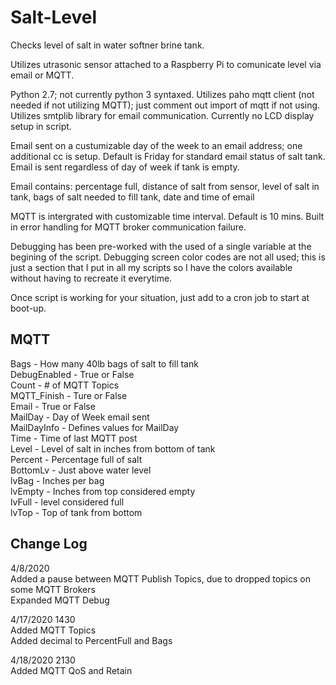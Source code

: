 # Salt-Level
Checks level of salt in water softner brine tank.

Utilizes utrasonic sensor attached to a Raspberry Pi to comunicate level via email or MQTT.

Python 2.7; not currently python 3 syntaxed.
Utilizes paho mqtt client (not needed if not utilizing MQTT); just comment out import of mqtt if not using.
Utilizes smtplib library for email communication.
Currently no LCD display setup in script.

Email sent on a custumizable day of the week to an email address; one additional cc is setup.
Default is Friday for standard email status of salt tank.
Email is sent regardless of day of week if tank is empty.

Email contains: percentage full, distance of salt from sensor, level of salt in tank, bags of salt needed to fill tank, date and time of email

MQTT is intergrated with customizable time interval.  Default is 10 mins.
Built in error handling for MQTT broker communication failure.

Debugging has been pre-worked with the used of a single variable at the begining of the script.
Debugging screen color codes are not all used; this is just a section that I put in all my scripts so I have the colors available without having to recreate it everytime.

Once script is working for your situation, just add to a cron job to start at boot-up.

## MQTT
Bags - How many 40lb bags of salt to fill tank  
DebugEnabled - True or False  
Count - # of MQTT Topics  
MQTT_Finish - Ture or False  
Email - True or False  
MailDay - Day of Week email sent  
MailDayInfo - Defines values for MailDay  
Time - Time of last MQTT post  
Level - Level of salt in inches from bottom of tank  
Percent - Percentage full of salt  
BottomLv - Just above water level  
lvBag - Inches per bag  
lvEmpty - Inches from top considered empty  
lvFull - level considered full  
lvTop - Top of tank from bottom  

## Change Log
4/8/2020  
Added a pause between MQTT Publish Topics, due to dropped topics on some MQTT Brokers  
Expanded MQTT Debug  

4/17/2020 1430  
Added MQTT Topics  
Added decimal to PercentFull and Bags  

4/18/2020 2130  
Added MQTT QoS and Retain  
